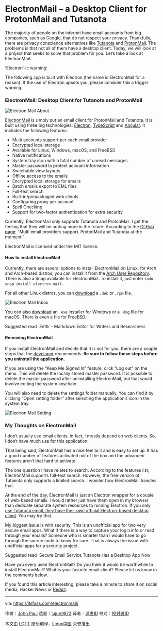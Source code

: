 [#]: collector: (lujun9972)
[#]: translator: (geekpi)
[#]: reviewer: ( )
[#]: publisher: ( )
[#]: url: ( )
[#]: subject: (ElectronMail – a Desktop Client for ProtonMail and Tutanota)
[#]: via: (https://itsfoss.com/electronmail/)
[#]: author: (John Paul https://itsfoss.com/author/john/)

ElectronMail – a Desktop Client for ProtonMail and Tutanota
======

The majority of people on the internet have email accounts from big companies, such as Google, that do not respect your privacy. Thankfully, there are privacy conscience alternatives like [Tutanota][1] and [ProtonMail][2]. The problems is that not all of them have a desktop client. Today, we will look at a project that seeks to solve that problem for you. Let’s take a look at ElectronMail.

‘Electron’-ic warning!

The following app is built with Electron (the name is ElectronMail for a reason). If the use of Electron upsets you, please consider this a trigger warning.

### ElectronMail: Desktop Client for Tutanota and ProtonMail

![Electron Mail About][3]

[ElectronMail][4] is simply put an email client for ProtonMail and Tutanota. It is built using three big technologies: [Electron][5], [TypeScript][6] and [Angular][7]. It includes the following features:

  * Multi accounts support per each email provider
  * Encrypted local storage
  * Available for Linux, Windows, macOS, and FreeBSD
  * Native notifications
  * System tray icon with a total number of unread messages
  * Master password to protect account information
  * Switchable view layouts
  * Offline access to the emails
  * Encrypted local storage for emails
  * Batch emails export to EML files
  * Full-text search
  * Built-in/prepackaged web clients
  * Configuring proxy per account
  * Spell Checking
  * Support for two-factor authentication for extra security



Currently, ElectronMail only supports Tutanota and ProtonMail. I get the feeling that they will be adding more in the future. According to the [GitHub page][4]: “Multi email providers support. ProtonMail and Tutanota at the moment.”

ElectronMail is licensed under the MIT license.

#### How to install ElectronMail

Currently, there are several options to install ElectronMail on Linux. for Arch and Arch-based distros, you can install it from the [Arch User Repository][8]. There is also a Snap available for ElectrionMail. To install it, just enter `sudo snap install electron-mail`.

For all other Linux distros, you can [download][9] a `.deb` or `.rpm` file.

![Electron Mail Inbox][10]

You can also [download][9] an `.exe` installer for Windows or a `.dmg` file for macOS. There is even a file for FreeBSD.

[][11]

Suggested read  Zettlr - Markdown Editor for Writers and Researchers

#### Removing ElectronMail

If you install ElectronMail and decide that it is not for you, there are a couple steps that the [developer][12] recommends. **Be sure to follow these steps before you uninstall the application.**

If you are using the “Keep Me Signed In” feature, click “Log out” on the menu. This will delete the locally stored master password. It is possible to delete the master password after uninstalling ElectronMail, but that would involve editing the system keychain.

You will also need to delete the settings folder manually. You can find it by clicking “Open setting folder” after selecting the application’s icon in the system tray.

![Electron Mail Setting][13]

### My Thoughts on ElectronMail

I don’t usually use email clients. In fact, I mostly depend on web clients. So, I don’t have much use for this application.

That being said, ElectronMail has a nice feel to it and is easy to set up. It has a good number of features activated out of the box and the advanced features aren’t that hard to activate.

The one question I have relates to search. According to the features list, ElectronMail supports full-text search. However, the free version of Tutanota only supports a limited search. I wonder how ElectronMail handles that.

At the end of the day, ElectronMail is just an Electron wrapper for a couple of web-based emails. I would rather just have them open in my browser than dedicate separate system resources to running Electron. If you only [use Tutanota email, they have their own official Electron-based desktop client][14]. You may try that.

My biggest issue is with security. This is an unofficial app for two very secure email apps. What if there is a way to capture your login info or read through your emails? Someone who is smarter than I would have to go through the source code to know for sure. That is always the issue with unofficial apps for a security project.

[][14]

Suggested read  Secure Email Service Tutanota Has a Desktop App Now

Have you every used ElectronMail? Do you think it would be worthwhile to install ElectronMail? What is your favorite email client? Please let us know in the comments below.

If you found this article interesting, please take a minute to share it on social media, Hacker News or [Reddit][15].

--------------------------------------------------------------------------------

via: https://itsfoss.com/electronmail/

作者：[John Paul][a]
选题：[lujun9972][b]
译者：[译者ID](https://github.com/译者ID)
校对：[校对者ID](https://github.com/校对者ID)

本文由 [LCTT](https://github.com/LCTT/TranslateProject) 原创编译，[Linux中国](https://linux.cn/) 荣誉推出

[a]: https://itsfoss.com/author/john/
[b]: https://github.com/lujun9972
[1]: https://itsfoss.com/tutanota-review/
[2]: https://itsfoss.com/protonmail/
[3]: https://i0.wp.com/itsfoss.com/wp-content/uploads/2019/07/electron-mail-about.jpg?resize=800%2C500&ssl=1
[4]: https://github.com/vladimiry/ElectronMail
[5]: https://electronjs.org/
[6]: http://www.typescriptlang.org/
[7]: https://angular.io/
[8]: https://aur.archlinux.org/packages/electronmail-bin
[9]: https://github.com/vladimiry/ElectronMail/releases
[10]: https://i0.wp.com/itsfoss.com/wp-content/uploads/2019/07/electron-mail-inbox.jpg?ssl=1
[11]: https://itsfoss.com/zettlr-markdown-editor/
[12]: https://github.com/vladimiry
[13]: https://i1.wp.com/itsfoss.com/wp-content/uploads/2019/07/electron-mail-setting.jpg?ssl=1
[14]: https://itsfoss.com/tutanota-desktop/
[15]: http://reddit.com/r/linuxusersgroup
